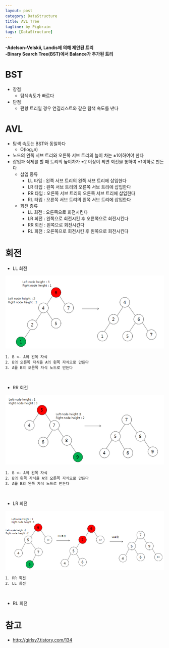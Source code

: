 ```yaml
---
layout: post
category: DataStructure
title: AVL Tree
tagline: by Pigbrain
tags: [DataStructure]
---
```


<!--more-->

**-Adelson-Velskii, Landis에 의해 제안된 트리**  
**-Binary Search Tree(BST)에서 Balance가 추가된 트리**    

# BST  
* 장점  
	* 탐색속도가 빠르다  
* 단점  
	* 편향 트리일 경우 연결리스트와 같은 탐색 속도를 낸다  

# AVL
* 탐색 속도는 BST와 동일하다 
	* O(log₂n)   
* 노드의 왼쪽 서브 트리와 오른쪽 서브 트리의 높이 차는 ±1이하여야 한다  
* 삽입과 삭제를 할 때 트리의 높이차가 ±2 이상이 되면 회전을 통하여 ±1이하로 만든다  
	* 삽입 종류  
		* LL 타입 : 왼쪽 서브 트리의 왼쪽 서브 트리에 삽입한다  
		* LR 타입 : 왼쪽 서브 트리의 오른쪽 서브 트리에 삽입한다 
		* RR 타입 : 오른쪽 서브 트리의 오른쪽 서브 트리에 삽입한다 
		* RL 타입 : 오른쪽 서브 트리의 왼쪽 서브 트리에 삽입한다 
	* 회전 종류     
		* LL 회전 : 오른쪽으로 회전시킨다    
		* LR 회전 : 왼쪽으로 회전시킨 후 오른쪽으로 회전시킨다 
		* RR 회전 : 왼쪽으로 회전시킨다     
		* RL 회전 : 오른쪽으로 회전시킨 후 왼쪽으로 회전시킨다      

# 회전  
* LL 회전  

<img src="/assets/themes/Snail/img/DataStructure/AVLTree/LL.png" alt="">

	1. B <- A의 왼쪽 자식 
	2. B의 오른쪽 자식을 A의 왼쪽 자식으로 만든다  
	3. A를 B의 오른쪽 자식 노드로 만든다  
  
<br>  
  
* RR 회전  

<img src="/assets/themes/Snail/img/DataStructure/AVLTree/RR.png" alt="">
  
	1. B <- A의 왼쪽 자식 
	2. B의 왼쪽 자식을 A의 오른쪽 자식으로 만든다  
	3. A를 B의 왼쪽 자식 노드로 만든다  
  
<br>  

* LR 회전  

<img src="/assets/themes/Snail/img/DataStructure/AVLTree/LR.png" alt="">
  
	1. RR 회전  
	2. LL 회전    
  
<br>  
  

* RL 회전  


# 참고
* http://girlsy7.tistory.com/134